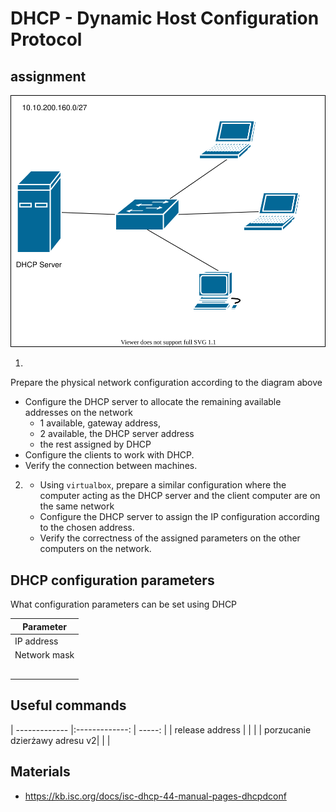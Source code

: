 # DHCP - Dynamic Host Configuration Protocol

## assignment

![zadanie 7](DHCP.svg)

1.

   Prepare the physical network configuration according to the diagram above
   * Configure the DHCP server to allocate the remaining available addresses on the network
     * 1 available, gateway address, 
     * 2 available, the DHCP server address
     * the rest assigned by DHCP
   * Configure the clients to work with DHCP.
   * Verify the connection between machines.
  
2. 
   * Using `virtualbox`, prepare a similar configuration where the computer acting as the DHCP server and the client computer are on the same network
   * Configure the DHCP server to assign the IP configuration according to the chosen address.
   * Verify the correctness of the assigned parameters on the other computers on the network. 

## DHCP configuration parameters
What configuration parameters can be set using DHCP

| Parameter                    | 
| -------------                 |
| IP address                      |
| Network mask                |
| |
| |
| |
| |
| |

## Useful commands

| -------------                 |:-------------:            | -----:                    |
| release address |  |          |
| porzucanie dzierżawy adresu v2|  |          |


## Materials

* https://kb.isc.org/docs/isc-dhcp-44-manual-pages-dhcpdconf